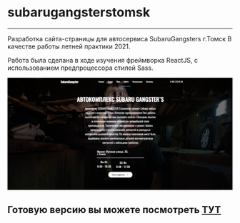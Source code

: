 # subarugangsterstomsk
---
Разработка сайта-страницы для автосервиса SubaruGangsters г.Томск
В качестве работы летней практики 2021.

Работа была сделана в ходе изучения фреймворка ReactJS, с использованием предпроцессора стилей Sass.

![preview_sub](src/images/preview_sub.png)

Готовую версию вы можете посмотреть [ТУТ](https://clever-blackwell-bc523e.netlify.app)
---
